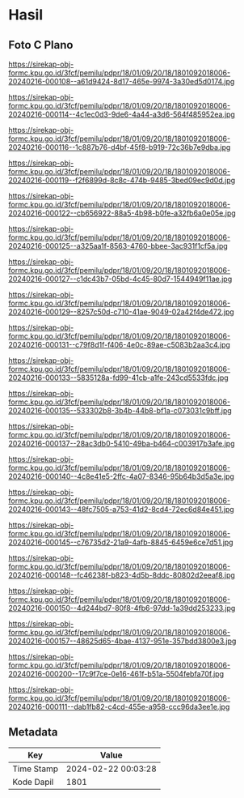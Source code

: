 # Hasil

## Foto C Plano

https://sirekap-obj-formc.kpu.go.id/3fcf/pemilu/pdpr/18/01/09/20/18/1801092018006-20240216-000108--a61d9424-8d17-465e-9974-3a30ed5d0174.jpg

https://sirekap-obj-formc.kpu.go.id/3fcf/pemilu/pdpr/18/01/09/20/18/1801092018006-20240216-000114--4c1ec0d3-9de6-4a44-a3d6-564f485952ea.jpg

https://sirekap-obj-formc.kpu.go.id/3fcf/pemilu/pdpr/18/01/09/20/18/1801092018006-20240216-000116--1c887b76-d4bf-45f8-b919-72c36b7e9dba.jpg

https://sirekap-obj-formc.kpu.go.id/3fcf/pemilu/pdpr/18/01/09/20/18/1801092018006-20240216-000119--f2f6899d-8c8c-474b-9485-3bed09ec9d0d.jpg

https://sirekap-obj-formc.kpu.go.id/3fcf/pemilu/pdpr/18/01/09/20/18/1801092018006-20240216-000122--cb656922-88a5-4b98-b0fe-a32fb6a0e05e.jpg

https://sirekap-obj-formc.kpu.go.id/3fcf/pemilu/pdpr/18/01/09/20/18/1801092018006-20240216-000125--a325aa1f-8563-4760-bbee-3ac931f1cf5a.jpg

https://sirekap-obj-formc.kpu.go.id/3fcf/pemilu/pdpr/18/01/09/20/18/1801092018006-20240216-000127--c1dc43b7-05bd-4c45-80d7-1544949f11ae.jpg

https://sirekap-obj-formc.kpu.go.id/3fcf/pemilu/pdpr/18/01/09/20/18/1801092018006-20240216-000129--8257c50d-c710-41ae-9049-02a42f4de472.jpg

https://sirekap-obj-formc.kpu.go.id/3fcf/pemilu/pdpr/18/01/09/20/18/1801092018006-20240216-000131--c79f8d1f-f406-4e0c-89ae-c5083b2aa3c4.jpg

https://sirekap-obj-formc.kpu.go.id/3fcf/pemilu/pdpr/18/01/09/20/18/1801092018006-20240216-000133--5835128a-fd99-41cb-a1fe-243cd5533fdc.jpg

https://sirekap-obj-formc.kpu.go.id/3fcf/pemilu/pdpr/18/01/09/20/18/1801092018006-20240216-000135--533302b8-3b4b-44b8-bf1a-c073031c9bff.jpg

https://sirekap-obj-formc.kpu.go.id/3fcf/pemilu/pdpr/18/01/09/20/18/1801092018006-20240216-000137--28ac3db0-5410-49ba-b464-c003917b3afe.jpg

https://sirekap-obj-formc.kpu.go.id/3fcf/pemilu/pdpr/18/01/09/20/18/1801092018006-20240216-000140--4c8e41e5-2ffc-4a07-8346-95b64b3d5a3e.jpg

https://sirekap-obj-formc.kpu.go.id/3fcf/pemilu/pdpr/18/01/09/20/18/1801092018006-20240216-000143--48fc7505-a753-41d2-8cd4-72ec6d84e451.jpg

https://sirekap-obj-formc.kpu.go.id/3fcf/pemilu/pdpr/18/01/09/20/18/1801092018006-20240216-000145--c76735d2-21a9-4afb-8845-6459e6ce7d51.jpg

https://sirekap-obj-formc.kpu.go.id/3fcf/pemilu/pdpr/18/01/09/20/18/1801092018006-20240216-000148--fc46238f-b823-4d5b-8ddc-80802d2eeaf8.jpg

https://sirekap-obj-formc.kpu.go.id/3fcf/pemilu/pdpr/18/01/09/20/18/1801092018006-20240216-000150--4d244bd7-80f8-4fb6-97dd-1a39dd253233.jpg

https://sirekap-obj-formc.kpu.go.id/3fcf/pemilu/pdpr/18/01/09/20/18/1801092018006-20240216-000157--48625d65-4bae-4137-951e-357bdd3800e3.jpg

https://sirekap-obj-formc.kpu.go.id/3fcf/pemilu/pdpr/18/01/09/20/18/1801092018006-20240216-000200--17c9f7ce-0e16-461f-b51a-5504febfa70f.jpg

https://sirekap-obj-formc.kpu.go.id/3fcf/pemilu/pdpr/18/01/09/20/18/1801092018006-20240216-000111--dab1fb82-c4cd-455e-a958-ccc96da3ee1e.jpg


## Metadata

| Key        | Value               |
| ---------- | ------------------- |
| Time Stamp | 2024-02-22 00:03:28 |
| Kode Dapil | 1801                |



